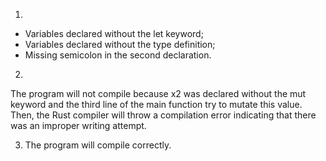 1.

- Variables declared without the let keyword;
- Variables declared without the type definition;
- Missing semicolon in the second declaration.

2.

The program will not compile because x2 was declared without the mut keyword and the third line of the main function try to mutate this value. Then, the Rust compiler will throw a compilation error indicating that there was an improper writing attempt.

3.  The program will compile correctly.
